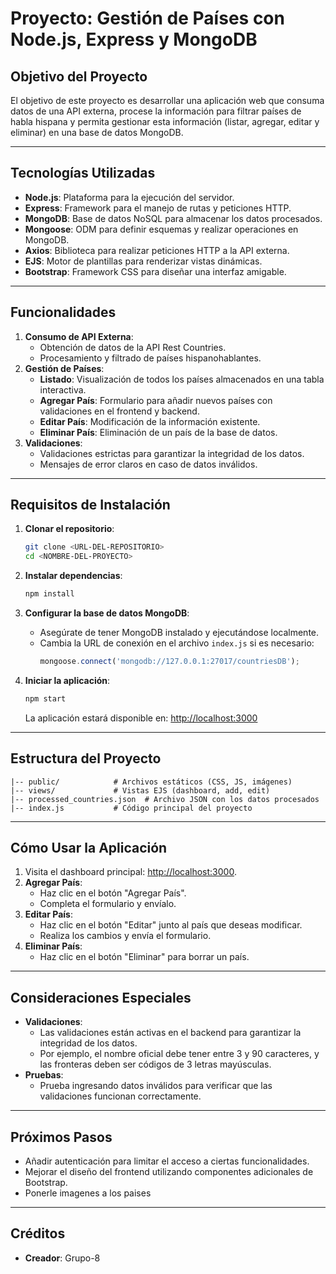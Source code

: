 # Proyecto: Gestión de Países con Node.js, Express y MongoDB

## Objetivo del Proyecto
El objetivo de este proyecto es desarrollar una aplicación web que consuma datos de una API externa, procese la información para filtrar países de habla hispana y permita gestionar esta información (listar, agregar, editar y eliminar) en una base de datos MongoDB.

---

## Tecnologías Utilizadas
- **Node.js**: Plataforma para la ejecución del servidor.
- **Express**: Framework para el manejo de rutas y peticiones HTTP.
- **MongoDB**: Base de datos NoSQL para almacenar los datos procesados.
- **Mongoose**: ODM para definir esquemas y realizar operaciones en MongoDB.
- **Axios**: Biblioteca para realizar peticiones HTTP a la API externa.
- **EJS**: Motor de plantillas para renderizar vistas dinámicas.
- **Bootstrap**: Framework CSS para diseñar una interfaz amigable.

---

## Funcionalidades
1. **Consumo de API Externa**:
   - Obtención de datos de la API Rest Countries.
   - Procesamiento y filtrado de países hispanohablantes.
2. **Gestión de Países**:
   - **Listado**: Visualización de todos los países almacenados en una tabla interactiva.
   - **Agregar País**: Formulario para añadir nuevos países con validaciones en el frontend y backend.
   - **Editar País**: Modificación de la información existente.
   - **Eliminar País**: Eliminación de un país de la base de datos.
3. **Validaciones**:
   - Validaciones estrictas para garantizar la integridad de los datos.
   - Mensajes de error claros en caso de datos inválidos.

---

## Requisitos de Instalación

1. **Clonar el repositorio**:
   ```bash
   git clone <URL-DEL-REPOSITORIO>
   cd <NOMBRE-DEL-PROYECTO>
   ```

2. **Instalar dependencias**:
   ```bash
   npm install
   ```

3. **Configurar la base de datos MongoDB**:
   - Asegúrate de tener MongoDB instalado y ejecutándose localmente.
   - Cambia la URL de conexión en el archivo `index.js` si es necesario:
     ```javascript
     mongoose.connect('mongodb://127.0.0.1:27017/countriesDB');
     ```

4. **Iniciar la aplicación**:
   ```bash
   npm start
   ```
   La aplicación estará disponible en: [http://localhost:3000](http://localhost:3000)

---

## Estructura del Proyecto
```
|-- public/            # Archivos estáticos (CSS, JS, imágenes)
|-- views/             # Vistas EJS (dashboard, add, edit)
|-- processed_countries.json  # Archivo JSON con los datos procesados
|-- index.js           # Código principal del proyecto
```

---

## Cómo Usar la Aplicación
1. Visita el dashboard principal: [http://localhost:3000](http://localhost:3000).
2. **Agregar País**:
   - Haz clic en el botón "Agregar País".
   - Completa el formulario y envíalo.
3. **Editar País**:
   - Haz clic en el botón "Editar" junto al país que deseas modificar.
   - Realiza los cambios y envía el formulario.
4. **Eliminar País**:
   - Haz clic en el botón "Eliminar" para borrar un país.

---


## Consideraciones Especiales
- **Validaciones**:
  - Las validaciones están activas en el backend para garantizar la integridad de los datos.
  - Por ejemplo, el nombre oficial debe tener entre 3 y 90 caracteres, y las fronteras deben ser códigos de 3 letras mayúsculas.
- **Pruebas**:
  - Prueba ingresando datos inválidos para verificar que las validaciones funcionan correctamente.

---

## Próximos Pasos
- Añadir autenticación para limitar el acceso a ciertas funcionalidades.
- Mejorar el diseño del frontend utilizando componentes adicionales de Bootstrap.
- Ponerle imagenes a los paises
---

## Créditos
- **Creador**: Grupo-8